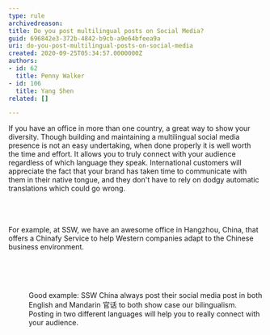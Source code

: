 ```yaml
---
type: rule
archivedreason: 
title: Do you post multilingual posts on Social Media?
guid: 696842e3-372b-4842-b9cb-a9e64bfeea9a
uri: do-you-post-multilingual-posts-on-social-media
created: 2020-09-25T05:34:57.0000000Z
authors:
- id: 62
  title: Penny Walker
- id: 106
  title: Yang Shen
related: []

---
```



<div>If you have an office in more than one country, a great way to show your diversity.&#160;Though building and maintaining a multilingual social media presence is not an easy undertaking, when done properly it is well worth the time and effort. It allows you to truly connect with your audience regardless of which language they speak. International customers will appreciate the fact that your brand has taken time to communicate with them in their native tongue, and they don't have to rely on dodgy automatic translations which could go wrong.<br>&#160;<br></div>
<br><excerpt class='endintro'></excerpt><br>
<p>​For example, at SSW, we have an awesome office in Hangzhou, China,&#160;that offers a&#160;Chinafy Service&#160;to help&#160;Western companies adapt to the Chinese business environment.&#160;&#160;​</p><div class="ms-rtestate-read ms-rte-wpbox"><div class="ms-rtestate-notify  ms-rtestate-read 0f0b7b00-ba6b-47e7-b301-82bf6922729f" id="div_0f0b7b00-ba6b-47e7-b301-82bf6922729f"></div><div id="vid_0f0b7b00-ba6b-47e7-b301-82bf6922729f" style="display&#58;none;"></div></div><p>​​<br><br>​​​</p><div class="ms-rtestate-read ms-rte-wpbox"><div class="ms-rtestate-notify  ms-rtestate-read cc45c214-b3fe-4e08-82c4-02327f2531ef" id="div_cc45c214-b3fe-4e08-82c4-02327f2531ef"></div><div id="vid_cc45c214-b3fe-4e08-82c4-02327f2531ef" style="display&#58;none;"></div></div><dd class="ssw15-rteElement-FigureGood">​​​​Goo​​d example&#58;&#160;SSW China always post their social media post in&#160;both English and&#160;Mandarin&#160;官话 to both show case our bilingualism.&#160;​Posting in&#160;two different languages&#160;will help you to&#160;really connect with your audience.&#160;​<br></dd>


